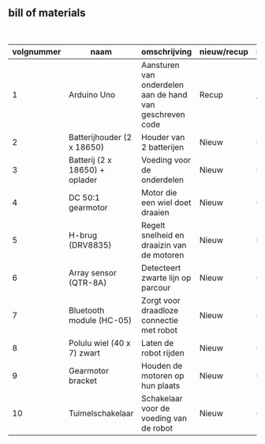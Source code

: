 ## bill of materials
<br />

|volgnummer|naam|omschrijving|nieuw/recup|kostprijs/stuk|aantal|subtotaal|
|----------|----|------------|-----------|--------------|------|---------|
|         1| Arduino Uno | Aansturen van onderdelen aan de hand van geschreven code | Recup |      /        |   1   |   /      |
| 2 |	Batterijhouder (2 x 18650)	| Houder van 2 batterijen|	Nieuw|		 € 4,69 |	1	| € 4,69 |
|	3	|Batterij (2 x 18650) + oplader |	Voeding voor de onderdelen	|Nieuw	|	 € 17,99 |	1	 |€ 17,99 |
| 4 |	DC 50:1 gearmotor |	Motor die een wiel doet draaien |	Nieuw	|	 € 18,35| 	2	| € 36,70 |
|	5	|H-brug (DRV8835)	| Regelt snelheid en draaizin van de motoren|	Nieuw		| € 7,15 |	1	| € 7,15 |
| 6	|Array sensor (QTR-8A)	| Detecteert zwarte lijn op parcour	|Nieuw	|	 € 11,50 	1	| € 11,50 |
| 7 |	Bluetooth module (HC-05) |	Zorgt voor draadloze connectie met robot|	Nieuw	|	 € 6,85 |	1 |	 € 6,85 |
|	8 |	Polulu wiel (40 x  7) zwart |	Laten de robot rijden|	Nieuw	| € 2,48 |	2|	 € 4,96 |
|	9 |	Gearmotor bracket	| Houden de motoren op hun plaats |	Nieuw		| € 1,98 |	2|	 € 3,96 |
|	10 |	Tuimelschakelaar	| Schakelaar voor de voeding van de robot |	Nieuw	|	 € 0,99 |	1	| € 0,99 |

